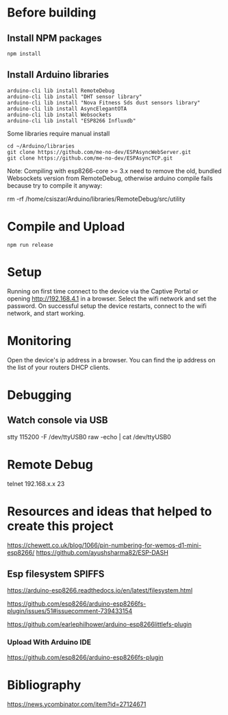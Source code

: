 # Before building

## Install NPM packages

    npm install

## Install Arduino libraries

    arduino-cli lib install RemoteDebug
    arduino-cli lib install "DHT sensor library"
    arduino-cli lib install "Nova Fitness Sds dust sensors library"
    arduino-cli lib install AsyncElegantOTA
    arduino-cli lib install Websockets
    arduino-cli lib install "ESP8266 Influxdb"

Some libraries require manual install

    cd ~/Arduino/libraries
    git clone https://github.com/me-no-dev/ESPAsyncWebServer.git
    git clone https://github.com/me-no-dev/ESPAsyncTCP.git

Note: Compiling with esp8266-core >= 3.x need to remove the old, bundled Websockets version from RemoteDebug, otherwise arduino compile fails because try to compile it anyway:

rm -rf /home/csiszar/Arduino/libraries/RemoteDebug/src/utility

# Compile and Upload

    npm run release

# Setup

Running on first time connect to the device via the Captive Portal or opening http://192.168.4.1 in a browser.
Select the wifi network and set the password.
On successful setup the device restarts, connect to the wifi network, and start working.

# Monitoring

Open the device's ip address in a browser. You can find the ip address on the list of your routers DHCP clients.

# Debugging

## Watch console via USB

stty 115200 -F /dev/ttyUSB0 raw -echo | cat /dev/ttyUSB0

# Remote Debug

telnet 192.168.x.x 23

# Resources and ideas that helped to create this project

https://chewett.co.uk/blog/1066/pin-numbering-for-wemos-d1-mini-esp8266/
https://github.com/ayushsharma82/ESP-DASH

## Esp filesystem SPIFFS

https://arduino-esp8266.readthedocs.io/en/latest/filesystem.html

https://github.com/esp8266/arduino-esp8266fs-plugin/issues/51#issuecomment-739433154

https://github.com/earlephilhower/arduino-esp8266littlefs-plugin

### Upload With Arduino IDE
https://github.com/esp8266/arduino-esp8266fs-plugin

# Bibliography
https://news.ycombinator.com/item?id=27124671
